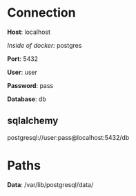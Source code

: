 # Connection #

**Host**: localhost

_Inside of docker:_ postgres

**Port**: 5432

**User**: user

**Password**: pass

**Database**: db

## sqlalchemy ##

postgresql://user:pass@localhost:5432/db

# Paths #

**Data**: /var/lib/postgresql/data/
